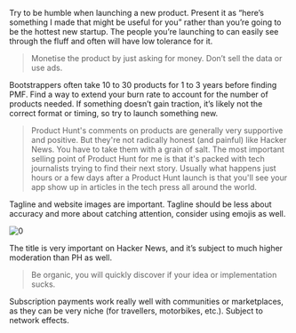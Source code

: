Try to be humble when launching a new product. Present it as “here’s something I made that might be useful for you” rather than you’re going to be the hottest new startup. The people you’re launching to can easily see through the fluff and often will have low tolerance for it.

> Monetise the product by just asking for money. Don’t sell the data or use ads.

Bootstrappers often take 10 to 30 products for 1 to 3 years before finding PMF. Find a way to extend your burn rate to account for the number of products needed. If something doesn’t gain traction, it’s likely not the correct format or timing, so try to launch something new.

> Product Hunt's comments on products are generally very supportive and positive. But they're not radically honest (and painful) like Hacker News. You have to take them with a grain of salt.
The most important selling point of Product Hunt for me is that it's packed with tech journalists trying to find their next story. Usually what happens just hours or a few days after a Product Hunt launch is that you'll see your app show up in articles in the tech press all around the world.

Tagline and website images are important. Tagline should be less about accuracy and more about catching attention, consider using emojis as well.


![0](assets/book_posts/856/0.jpg)

The title is very important on Hacker News, and it’s subject to much higher moderation than PH as well.

> Be organic, you will quickly discover if your idea or implementation sucks.

Subscription payments work really well with communities or marketplaces, as they can be very niche (for travellers, motorbikes, etc.). Subject to network effects.

